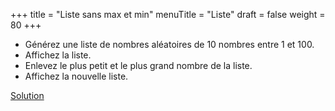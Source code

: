 +++
title = "Liste sans max et min"
menuTitle = "Liste"
draft = false
weight = 80
+++

* Générez une liste de nombres aléatoires de 10 nombres entre 1 et 100.
* Affichez la liste.
* Enlevez le plus petit et le plus grand nombre de la liste.
* Affichez la nouvelle liste.

[Solution](/INF111/Exemples/ListeDeNombre.java)